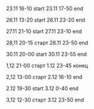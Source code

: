 23.11 16-10 start
23.11 17-50 end

26.11 13-20 start
26.11 23-20 end

27.11 21-10 start
27.11 23-10 end

28,11 20-15 старт
28.11 23-50 end

30.11 20-00 start
30.11 23-55 end

1,12 21-00 старт
1.12 23-45 конец

2,12 13-00 старт
2.12 16-10 end


2.12 19-30 start
3.12 0-40 end

3,12 12-30 старт
3.12 23-50 end